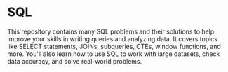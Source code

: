 # SQL
This repository contains many SQL problems and their solutions to help improve your skills in writing queries and analyzing data. It covers topics like SELECT statements, JOINs, subqueries, CTEs, window functions, and more. You'll also learn how to use SQL to work with large datasets, check data accuracy, and solve real-world problems.
